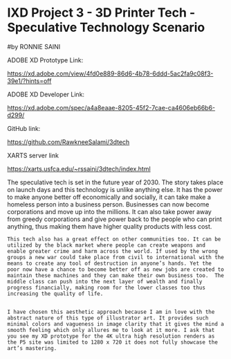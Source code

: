 # IXD Project 3 - 3D Printer Tech - Speculative Technology Scenario
#by RONNIE SAINI

ADOBE XD Prototype Link:

https://xd.adobe.com/view/4fd0e889-86d6-4b78-6ddd-5ac2fa9c08f3-39e1/?hints=off

ADOBE XD Developer Link:

https://xd.adobe.com/spec/a4a8eaae-8205-45f2-7cae-ca4606eb66b6-d299/

GitHub link:

https://github.com/RawkneeSalami/3dtech

XARTS server link

https://xarts.usfca.edu/~rssaini/3dtech/index.html

The speculative tech is set in the future year of 2030.  The story takes place on launch days and this technology is unlike anything else. It has the power to make anyone better off economically and socially, it can take make a homeless person into a business person. Businesses can now become corporations and move up into the millions. It can also take power away from greedy corporations and give power back to the people who can print anything, thus making them have higher quality products with less cost. 


	This tech also has a great effect on other communities too. It can be utilized by the black market where people can create weapons and enable greater crime and harm across the world. If used by the wrong groups a new war could take place from civil to international with the means to create any tool of destruction in anyone’s hands. Yet the poor now have a chance to become better off as new jobs are created to maintain these machines and they can make their own business too.  The middle class can push into the next layer of wealth and finally progress financially, making room for the lower classes too thus increasing the quality of life.
	
	
	I have chosen this aesthetic approach because I am in love with the abstract nature of this type of illustrator art. It provides such minimal colors and vagueness in image clarity that it gives the mind a smooth feeling which only allures me to look at it more. I ask that you see my XD prototype for the 4K ultra high resolution renders as the P5 site was limited to 1280 x 720 it does not fully showcase the art’s mastering. 




